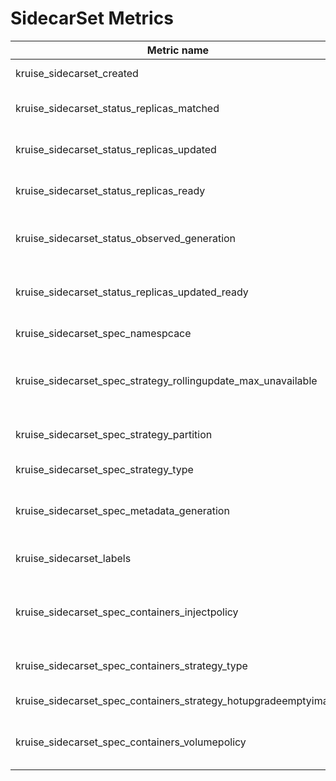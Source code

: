 # SidecarSet Metrics

| Metric name| Description | Status |
| ---------- | ----------- | ----------- |
| kruise_sidecarset_created | Unix creation timestamp | STABLE |
| kruise_sidecarset_status_replicas_matched | The number of matched replicas per sidecarset | STABLE |
| kruise_sidecarset_status_replicas_updated | The number of updated replicas per sidecarset | STABLE |
| kruise_sidecarset_status_replicas_ready | The number of ready replicas per sidecarset | STABLE |
| kruise_sidecarset_status_observed_generation | The generation observed by the sidecarset controller | STABLE |
| kruise_sidecarset_status_replicas_updated_ready | The number of update and ready replicas per sidecarset | STABLE |
| kruise_sidecarset_spec_namespcace | The namespace matched pods in | STABLE |
| kruise_sidecarset_spec_strategy_rollingupdate_max_unavailable | Maximum number of unavailable replicas during a rolling update of a sidecarset | STABLE |
| kruise_sidecarset_spec_strategy_partition | Desired number or percent of Pods in old revisions | STABLE |
| kruise_sidecarset_spec_strategy_type | The type of updateStrategy | STABLE |
| kruise_sidecarset_spec_metadata_generation | Sequence number representing a specific generation of the desired state | STABLE |
| kruise_sidecarset_labels | Kruise labels converted to Prometheus labels | STABLE |
| kruise_sidecarset_spec_containers_injectpolicy | The rules that injected SidecarContainer into Pod.spec.containers | STABLE |
| kruise_sidecarset_spec_containers_strategy_type | The type of containers' upgradeStrategy | STABLE |
| kruise_sidecarset_spec_containers_strategy_hotupgradeemptyimage | The consistent of sidecar container | STABLE |
| kruise_sidecarset_spec_containers_volumepolicy | The other container's VolumeMounts shared | STABLE |
